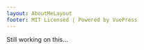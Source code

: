 ```yaml
---
layout: AboutMeLayout
footer: MIT Licensed | Powered by VuePress
---
```




Still working on this...
 

 
